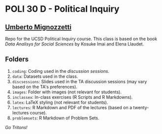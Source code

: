 # POLI 30 D - Political Inquiry

## [Umberto Mignozzetti](http://umbertomig.com/)

Repo for the UCSD Political Inquiry course. This class is based on the book *Data Analisys for Social Sciences* by Kosuke Imai and Elena Llaudet.

## Folders

1. `coding`: Coding used in the *discussion sessions*.
2. `data`: Datasets used in the class.
3. `discsessions`: Slides used in the TA discussion sessions (may vary based on the TA's preferences).
4. `images`: Folder with images (not relevant for students).
5. `inclassex`: In-class exercises (R Scripts and R Markdowns).
6. `latex`: LaTeX styling (not relevant for students).
7. `lectures`: R Markdown and PDF of the lectures (based on a twenty-lectures course).
8. `problemsets`: R Markdown of Problem Sets.

*Go Tritons!*
